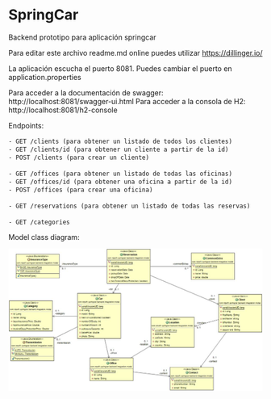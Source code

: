 # SpringCar

Backend prototipo para aplicación springcar

Para editar este archivo readme.md online puedes utilizar https://dillinger.io/

La aplicación escucha el puerto 8081. Puedes cambiar el puerto en application.properties

Para acceder a la documentación de swagger: http://localhost:8081/swagger-ui.html
Para acceder a la consola de H2: 		    http://localhost:8081/h2-console

Endpoints:

	- GET /clients (para obtener un listado de todos los clientes)
	- GET /clients/id (para obtener un cliente a partir de la id)
	- POST /clients (para crear un cliente)

	- GET /offices (para obtener un listado de todas las oficinas)
	- GET /offices/id (para obtener una oficina a partir de la id)
	- POST /offices (para crear una oficina)
	
	- GET /reservations (para obtener un listado de todas las reservas)

	- GET /categories
	
Model class diagram:

![Alt text](documentation/model_diagram.jpg?raw=true "Model class diagram")